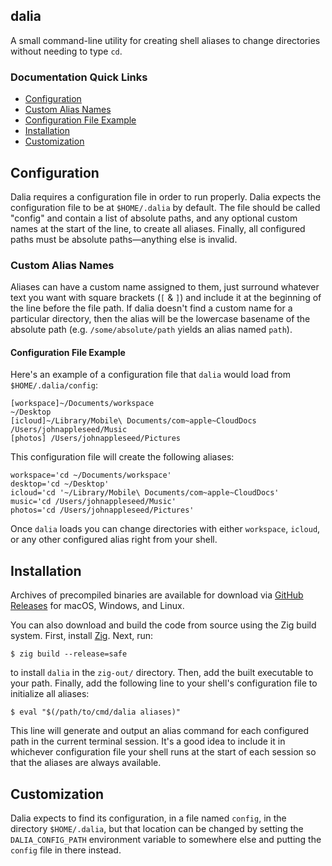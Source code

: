 dalia
-----

A small command-line utility for creating shell aliases to change directories without needing to type `cd`.

### Documentation Quick Links
* [Configuration](#configuration)
* [Custom Alias Names](#custom-alias-names)
* [Configuration File Example](#configuration-file-example)
* [Installation](#installation)
* [Customization](#customization)

## Configuration

Dalia requires a configuration file in order to run properly. Dalia expects the configuration file to be at
`$HOME/.dalia`
by default. The file should be called "config" and contain a list of absolute paths, and any optional custom names at
the start of the line, to create all aliases. Finally, all configured paths must be absolute paths&mdash;anything else
is invalid.

### Custom Alias Names

Aliases can have a custom name assigned to them, just surround whatever text you want with square brackets (`[` & `]`)
and include it at the beginning of the line before the file path. If dalia doesn't find a custom name for a particular
directory, then the alias will be the lowercase basename of the absolute path (e.g. `/some/absolute/path` yields an
alias named `path`).

#### Configuration File Example

Here's an example of a configuration file that `dalia` would load from `$HOME/.dalia/config`:

```
[workspace]~/Documents/workspace
~/Desktop
[icloud]~/Library/Mobile\ Documents/com~apple~CloudDocs
/Users/johnappleseed/Music
[photos] /Users/johnappleseed/Pictures
```

This configuration file will create the following aliases:

```
workspace='cd ~/Documents/workspace'
desktop='cd ~/Desktop'
icloud='cd '~/Library/Mobile\ Documents/com~apple~CloudDocs'
music='cd /Users/johnappleseed/Music'
photos='cd /Users/johnappleseed/Pictures'
```

Once `dalia` loads you can change directories with either `workspace`, `icloud`, or any other configured alias
right from your shell.

## Installation

Archives of precompiled binaries are available for download
via [GitHub Releases](https://github.com/wemgl/dalia-zig/releases) for macOS, Windows, and Linux.

You can also download and build the code from source using the Zig build system. First,
install [Zig](https://ziglang.org/download/). Next, run:

```
$ zig build --release=safe
```

to install `dalia` in the `zig-out/` directory. Then, add the built executable to your path. Finally, add the
following line to your shell's configuration file to initialize all aliases:

```
$ eval "$(/path/to/cmd/dalia aliases)"
```

This line will generate and output an alias command for each configured path in the current terminal session.
It's a good idea to include it in whichever configuration file your shell runs at the start of each session so
that the aliases are always available.

## Customization

Dalia expects to find its configuration, in a file named `config`, in the directory `$HOME/.dalia`, but
that location can be changed by setting the `DALIA_CONFIG_PATH` environment variable to somewhere
else and putting the `config` file in there instead.
